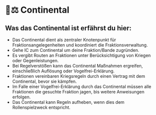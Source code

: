 # 👨⚖ Continental

## Was das Continental ist erfährst du hier:

- Das Continental dient als zentraler Knotenpunkt für Fraktionsangelegenheiten und koordiniert die Fraktionsverwaltung.
- Gehe IC zum Continental um deine Fraktion/Bande zugründen.
- Es vergibt Routen an Fraktionen unter Berücksichtigung von Kriegen oder Gegenleistungen.
- Bei Regelverstößen kann das Continental Maßnahmen ergreifen, einschließlich Auflösung oder Vogelfrei-Erklärung.
- Fraktionen vereinbaren Kriegsregeln durch einen Vertrag mit dem Continental, bevor sie kämpfen.
- Im Falle einer Vogelfrei-Erklärung durch das Continental müssen alle Fraktionen die gesuchte Fraktion jagen, bis weitere Anweisungen erfolgen.
- Das Continental kann Regeln aufheben, wenn dies dem Rollenspielzweck entspricht.

